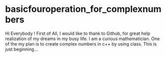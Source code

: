 # basicfouroperation_for_complexnumbers


Hi Everybody ! First of All, I would like to thank to Github, for great help realization of my dreams in my busy life. 
I am a curious mathematician. One of the my plan is to create complex numbers in c++ by using class. This is just beginning... 




